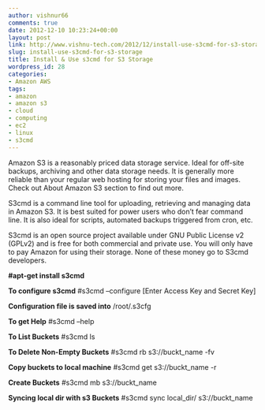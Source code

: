 ```yaml
---
author: vishnur66
comments: true
date: 2012-12-10 10:23:24+00:00
layout: post
link: http://www.vishnu-tech.com/2012/12/install-use-s3cmd-for-s3-storage/
slug: install-use-s3cmd-for-s3-storage
title: Install & Use s3cmd for S3 Storage
wordpress_id: 28
categories:
- Amazon AWS
tags:
- amazon
- amazon s3
- cloud
- computing
- ec2
- linux
- s3cmd
---
```


Amazon S3 is a reasonably priced data storage service. Ideal for off-site backups, archiving and other data storage needs. It is generally more reliable than your regular web hosting for storing your files and images. Check out About Amazon S3 section to find out more.

S3cmd is a command line tool for uploading, retrieving and managing data in Amazon S3. It is best suited for power users who don’t fear command line. It is also ideal for scripts, automated backups triggered from cron, etc.

S3cmd is an open source project available under GNU Public License v2 (GPLv2) and is free for both commercial and private use. You will only have to pay Amazon for using their storage. None of these money go to S3cmd developers.

**#apt-get install s3cmd**

**To configure s3cmd**
#s3cmd –configure
[Enter Access Key and Secret Key]

**Configuration file is saved into**
/root/.s3cfg

**To get Help**
#s3cmd –help

**To List Buckets**
#s3cmd ls

**To Delete Non-Empty Buckets**
#s3cmd rb s3://buckt_name -fv

**Copy buckets to local machine**
#s3cmd get s3://buckt_name -r

**Create Buckets**
#s3cmd mb s3://buckt_name

**Syncing local dir with s3 Buckets**
#s3cmd sync local_dir/ s3://buckt_name

